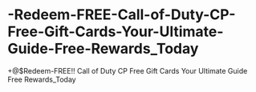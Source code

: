# -Redeem-FREE-Call-of-Duty-CP-Free-Gift-Cards-Your-Ultimate-Guide-Free-Rewards_Today
+@$Redeem-FREE!! Call of Duty CP Free Gift Cards Your Ultimate Guide Free Rewards_Today
